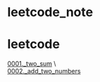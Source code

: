 # leetcode_note
# leetcode
[0001._two_sum](https://xiao7462.github.io/2019/02/10/Two-Sum/) \       
[0002._add_two_numbers](https://xiao7462.github.io/2019/03/26/2.-Add-Two-Numbers)
